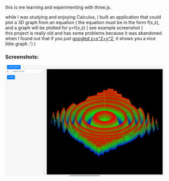 this is me learning and experimenting with three.js.

while I was studying and enjoying Calculus, I built an application that could plot a 3D graph from an equation ( the equation must be in the form f(x,z), and a graph will be plotted for y=f(x,z) ( see example screenshot )  
this project is really old and has some problems because it was abandoned when I found out that if you just [googled z=x^2+y^2](https://www.google.com/search?q=z%3Dx%5E2%2By%5E2), it shows you a nice little graph :') )

### Screenshots:

![Example Screenshot](ss.png)

